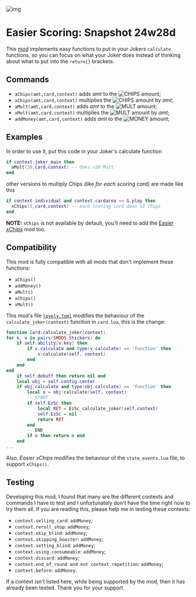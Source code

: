 ![img](https://github.com/cerloCasa/Easier-Scoring/blob/main/Easier%20Scoring%20-%20snapshot24w28d/assets/2x/modicon.png?raw=true)
# Easier Scoring: Snapshot 24w28d
This [mod](https://github.com/cerloCasa/Easier-Scoring/releases/tag/v1.1-EasierScoring) implements easy functions to put in your Jokers `calculate` functions, so you can focus on what your Joker does instead of thinking about what to put into the `return{}` brackets.
## Commands
- `aChips(amt,card,context)` adds *amt* to the ![CHIPS](https://placehold.co/40x20/009dff/FFFFFF.png?text=Chips) amount;
- `xChips(amt,card,context)` multiplies the ![CHIPS](https://placehold.co/40x20/009dff/FFFFFF.png?text=Chips) amount by *amt*;
- `aMult(amt,card,context)` adds *amt* to the ![MULT](https://placehold.co/40x20/FE5F55/FFFFFF.png?text=Mult) amount;
- `xMult(amt,card,context)` multiplies the ![MULT](https://placehold.co/40x20/FE5F55/FFFFFF.png?text=Mult) amount by *amt*;
- `addMoney(amt,card,context)` adds *amt* to the ![MONEY](https://placehold.co/45x20/f2d035/FFFFFF.webp?text=$&font=Montserrat) amount;
## Examples
In order to use it, put this code in your Joker's calculate function
```lua
if context.joker_main then
  aMult(20,card,context) -- does +20 Mult
end
```
other versions to multiply Chips *(like for each scoring card)* are made like this
```lua
if context.individual and context.cardarea == G.play then
  xChips(3,card,context) -- each scoring card does x3 Chips
end
```
**NOTE:** `xChips` is not available by default, you'll need to add the [Easier xChips](https://github.com/cerloCasa/Easier-Scoring/tree/f4d4834897162c13b573b231070f512dceb7cebc/Easier%20xChips%20-%20snapshot%2024w28d) mod too.
## Compatibility
This mod is fully compatible with all mods that don't implement these functions:
- `aChips()`
- `addMoney()`
- `aMult()`
- `xChips()`
- `xMult()`

This mod's file [`lovely.toml`](https://github.com/cerloCasa/Easier-Scoring/blob/f4d4834897162c13b573b231070f512dceb7cebc/Easier%20Scoring%20-%20snapshot24w28d/lovely.toml) modifies the behaviour of the `calculate_joker(context)` function in `card.lua`, this is the change:
```lua
function Card:calculate_joker(context)
for k, v in pairs(SMODS.Stickers) do
    if self.ability[v.key] then
        if v.calculate and type(v.calculate) == 'function' then
            v:calculate(self, context)
        end
    end
end
    if self.debuff then return nil end
    local obj = self.config.center
    if obj.calculate and type(obj.calculate) == 'function' then
        local o = obj:calculate(self, context)
		-- START
        if self.EzSc then
            local RET = EzSc_calculate_joker(self,context)
            self.EzSc = nil
            return RET
        end
        -- END
        if o then return o end
    end
...
```
Also, *Easier xChips* modifies the behaviour of the `state_events.lua` file, to support `xChips()`.
## Testing
Developing this mod, I found that many are the different contexts and commands I have to test and I unfortunately don't have the time right now to try them all. If you are reading this, please help me in testing these contexts:
- `context.selling_card`: `addMoney`;
- `context.reroll_shop`: `addMoney`;
- `context.skip_blind`: `addMoney`;
- `context.skipping_booster`: `addMoney`;
- `context.setting_blind`: `addMoney`;
- `context.using_consumeable`: `addMoney`;
- `context.discard`: `addMoney`;
- `context.end_of_round and not context.repetition`: `addMoney`;
- `context.before`: `addMoney`.

If a context isn't listed here, while being supported by the mod, then it has already been tested. Thank you for your support.
